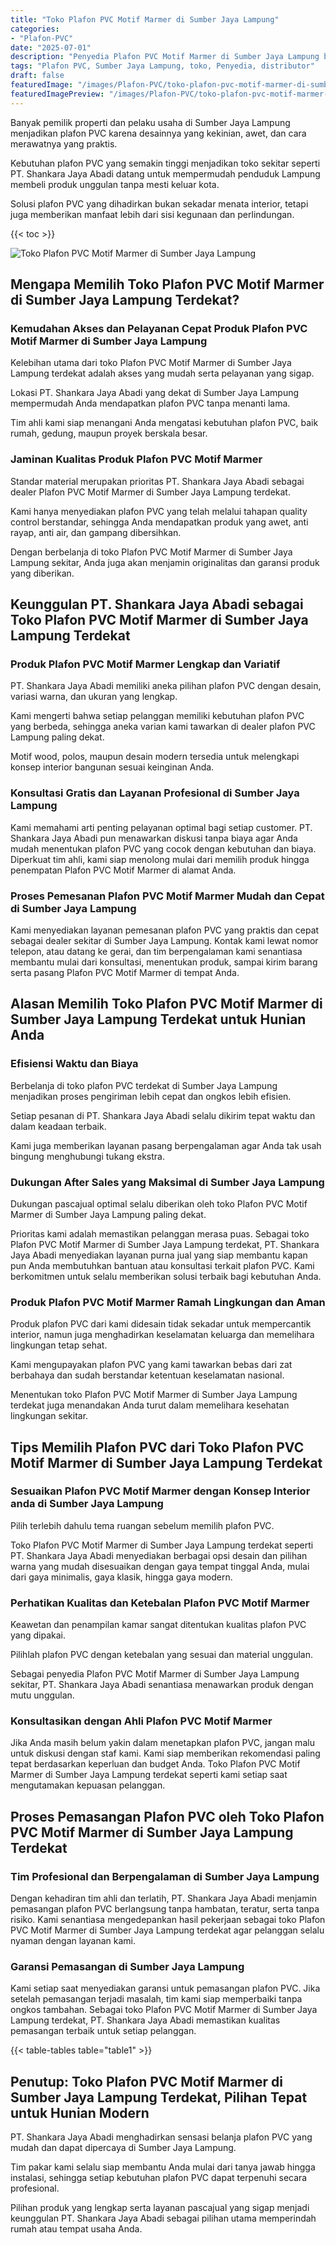 ```yaml
---
title: "Toko Plafon PVC Motif Marmer di Sumber Jaya Lampung"
categories:
- "Plafon-PVC"
date: "2025-07-01"
description: "Penyedia Plafon PVC Motif Marmer di Sumber Jaya Lampung bagi tempat tinggal, kantor, serta ritel. Produk unggulan, variasi motif, variasi warna modern, beserta layanan penempatan dikerjakan oleh tim profesional dan jaminan resmi!|Jasa distribusi Plafon PVC Motif Marmer di Sumber Jaya Lampung bagi kebutuhan rumah, perkantoran, maupun toko, dengan material terbaik dan pemasangan oleh tenaga ahli berpengalaman dan jaminan resmi.|Solusi Plafon PVC Motif Marmer di Sumber Jaya Lampung yang terbukti bagi rumah, kantor, dan gerai, dengan plafon terbaik dan penempatan ditangani oleh teknisi berpengalaman serta kepastian resmi.|Penjualan Plafon PVC Motif Marmer di Sumber Jaya Lampung untuk rumah, office, dan gerai, beserta produk unggulan dan penempatan ditangani oleh teknisi ahli, lengkap beserta kepastian resmi.}"
tags: "Plafon PVC, Sumber Jaya Lampung, toko, Penyedia, distributor"
draft: false
featuredImage: "/images/Plafon-PVC/toko-plafon-pvc-motif-marmer-di-sumber-jaya-lampung.png"
featuredImagePreview: "/images/Plafon-PVC/toko-plafon-pvc-motif-marmer-di-sumber-jaya-lampung.png"
---
```


Banyak pemilik properti dan pelaku usaha di Sumber Jaya Lampung menjadikan plafon PVC karena desainnya yang kekinian, awet, dan cara merawatnya yang praktis.

Kebutuhan plafon PVC yang semakin tinggi menjadikan toko sekitar seperti PT. Shankara Jaya Abadi datang untuk mempermudah penduduk Lampung membeli produk unggulan tanpa mesti keluar kota.

Solusi plafon PVC yang dihadirkan bukan sekadar menata interior, tetapi juga memberikan manfaat lebih dari sisi kegunaan dan perlindungan.

{{< toc >}}

![Toko Plafon PVC Motif Marmer di Sumber Jaya Lampung](/images/Plafon-PVC/Toko-Plafon-PVC-Motif-Marmer-di-Sumber-Jaya-Lampung.png)

## Mengapa Memilih Toko Plafon PVC Motif Marmer di Sumber Jaya Lampung Terdekat?

### Kemudahan Akses dan Pelayanan Cepat Produk Plafon PVC Motif Marmer di Sumber Jaya Lampung

Kelebihan utama dari toko Plafon PVC Motif Marmer di Sumber Jaya Lampung terdekat adalah akses yang mudah serta pelayanan yang sigap.

Lokasi PT. Shankara Jaya Abadi yang dekat di Sumber Jaya Lampung mempermudah Anda mendapatkan plafon PVC tanpa menanti lama.

Tim ahli kami siap menangani Anda mengatasi kebutuhan plafon PVC, baik rumah, gedung, maupun proyek berskala besar.

### Jaminan Kualitas Produk Plafon PVC Motif Marmer

Standar material merupakan prioritas PT. Shankara Jaya Abadi sebagai dealer Plafon PVC Motif Marmer di Sumber Jaya Lampung terdekat.

Kami hanya menyediakan plafon PVC yang telah melalui tahapan quality control berstandar, sehingga Anda mendapatkan produk yang awet, anti rayap, anti air, dan gampang dibersihkan.

Dengan berbelanja di toko Plafon PVC Motif Marmer di Sumber Jaya Lampung sekitar, Anda juga akan menjamin originalitas dan garansi produk yang diberikan.

## Keunggulan PT. Shankara Jaya Abadi sebagai Toko Plafon PVC Motif Marmer di Sumber Jaya Lampung Terdekat

### Produk Plafon PVC Motif Marmer Lengkap dan Variatif

PT. Shankara Jaya Abadi memiliki aneka pilihan plafon PVC dengan desain, variasi warna, dan ukuran yang lengkap.

Kami mengerti bahwa setiap pelanggan memiliki kebutuhan plafon PVC yang berbeda, sehingga aneka varian kami tawarkan di dealer plafon PVC Lampung paling dekat.

Motif wood, polos, maupun desain modern tersedia untuk melengkapi konsep interior bangunan sesuai keinginan Anda.

### Konsultasi Gratis dan Layanan Profesional di Sumber Jaya Lampung

Kami memahami arti penting pelayanan optimal bagi setiap customer. PT. Shankara Jaya Abadi pun menawarkan diskusi tanpa biaya agar Anda mudah menentukan plafon PVC yang cocok dengan kebutuhan dan biaya. Diperkuat tim ahli, kami siap menolong mulai dari memilih produk hingga penempatan Plafon PVC Motif Marmer di alamat Anda.

### Proses Pemesanan Plafon PVC Motif Marmer Mudah dan Cepat di Sumber Jaya Lampung

Kami menyediakan layanan pemesanan plafon PVC yang praktis dan cepat sebagai dealer sekitar di Sumber Jaya Lampung. Kontak kami lewat nomor telepon, atau datang ke gerai, dan tim berpengalaman kami senantiasa membantu mulai dari konsultasi, menentukan produk, sampai kirim barang serta pasang Plafon PVC Motif Marmer di tempat Anda.

## Alasan Memilih Toko Plafon PVC Motif Marmer di Sumber Jaya Lampung Terdekat untuk Hunian Anda

### Efisiensi Waktu dan Biaya

Berbelanja di toko plafon PVC terdekat di Sumber Jaya Lampung menjadikan proses pengiriman lebih cepat dan ongkos lebih efisien.

Setiap pesanan di PT. Shankara Jaya Abadi selalu dikirim tepat waktu dan dalam keadaan terbaik.

Kami juga memberikan layanan pasang berpengalaman agar Anda tak usah bingung menghubungi tukang ekstra.

### Dukungan After Sales yang Maksimal di Sumber Jaya Lampung

Dukungan pascajual optimal selalu diberikan oleh toko Plafon PVC Motif Marmer di Sumber Jaya Lampung paling dekat.

Prioritas kami adalah memastikan pelanggan merasa puas. Sebagai toko Plafon PVC Motif Marmer di Sumber Jaya Lampung terdekat, PT. Shankara Jaya Abadi menyediakan layanan purna jual yang siap membantu kapan pun Anda membutuhkan bantuan atau konsultasi terkait plafon PVC. Kami berkomitmen untuk selalu memberikan solusi terbaik bagi kebutuhan Anda.

### Produk Plafon PVC Motif Marmer Ramah Lingkungan dan Aman

Produk plafon PVC dari kami didesain tidak sekadar untuk mempercantik interior, namun juga menghadirkan keselamatan keluarga dan memelihara lingkungan tetap sehat.

Kami mengupayakan plafon PVC yang kami tawarkan bebas dari zat berbahaya dan sudah berstandar ketentuan keselamatan nasional.

Menentukan toko Plafon PVC Motif Marmer di Sumber Jaya Lampung terdekat juga menandakan Anda turut dalam memelihara kesehatan lingkungan sekitar.

## Tips Memilih Plafon PVC dari Toko Plafon PVC Motif Marmer di Sumber Jaya Lampung Terdekat

### Sesuaikan Plafon PVC Motif Marmer dengan Konsep Interior anda di Sumber Jaya Lampung

Pilih terlebih dahulu tema ruangan sebelum memilih plafon PVC.

Toko Plafon PVC Motif Marmer di Sumber Jaya Lampung terdekat seperti PT. Shankara Jaya Abadi menyediakan berbagai opsi desain dan pilihan warna yang mudah disesuaikan dengan gaya tempat tinggal Anda, mulai dari gaya minimalis, gaya klasik, hingga gaya modern.

### Perhatikan Kualitas dan Ketebalan Plafon PVC Motif Marmer

Keawetan dan penampilan kamar sangat ditentukan kualitas plafon PVC yang dipakai.

Pilihlah plafon PVC dengan ketebalan yang sesuai dan material unggulan.

Sebagai penyedia Plafon PVC Motif Marmer di Sumber Jaya Lampung sekitar, PT. Shankara Jaya Abadi senantiasa menawarkan produk dengan mutu unggulan.

### Konsultasikan dengan Ahli Plafon PVC Motif Marmer

Jika Anda masih belum yakin dalam menetapkan plafon PVC, jangan malu untuk diskusi dengan staf kami. Kami siap memberikan rekomendasi paling tepat berdasarkan keperluan dan budget Anda. Toko Plafon PVC Motif Marmer di Sumber Jaya Lampung terdekat seperti kami setiap saat mengutamakan kepuasan pelanggan.

## Proses Pemasangan Plafon PVC oleh Toko Plafon PVC Motif Marmer di Sumber Jaya Lampung Terdekat

### Tim Profesional dan Berpengalaman di Sumber Jaya Lampung

Dengan kehadiran tim ahli dan terlatih, PT. Shankara Jaya Abadi menjamin pemasangan plafon PVC berlangsung tanpa hambatan, teratur, serta tanpa risiko. Kami senantiasa mengedepankan hasil pekerjaan sebagai toko Plafon PVC Motif Marmer di Sumber Jaya Lampung terdekat agar pelanggan selalu nyaman dengan layanan kami.

### Garansi Pemasangan di Sumber Jaya Lampung

Kami setiap saat menyediakan garansi untuk pemasangan plafon PVC. Jika setelah pemasangan terjadi masalah, tim kami siap memperbaiki tanpa ongkos tambahan. Sebagai toko Plafon PVC Motif Marmer di Sumber Jaya Lampung terdekat, PT. Shankara Jaya Abadi memastikan kualitas pemasangan terbaik untuk setiap pelanggan.

{{< table-tables table="table1" >}}

## Penutup: Toko Plafon PVC Motif Marmer di Sumber Jaya Lampung Terdekat, Pilihan Tepat untuk Hunian Modern

PT. Shankara Jaya Abadi menghadirkan sensasi belanja plafon PVC yang mudah dan dapat dipercaya di Sumber Jaya Lampung.

Tim pakar kami selalu siap membantu Anda mulai dari tanya jawab hingga instalasi, sehingga setiap kebutuhan plafon PVC dapat terpenuhi secara profesional.

Pilihan produk yang lengkap serta layanan pascajual yang sigap menjadi keunggulan PT. Shankara Jaya Abadi sebagai pilihan utama memperindah rumah atau tempat usaha Anda.
